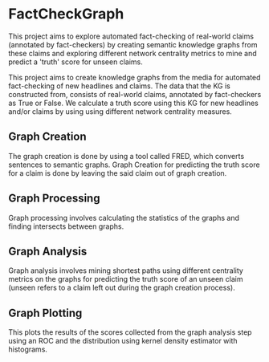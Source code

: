 # FactCheckGraph
This project aims to explore automated fact-checking of real-world claims (annotated by fact-checkers) by creating semantic knowledge graphs from these claims and exploring different network centrality metrics to mine and predict a 'truth' score for unseen claims.

This project aims to create knowledge graphs from the media for automated fact-checking of new headlines and claims. The data that the KG is constructed from, consists of real-world claims, annotated by fact-checkers as True or False. We calculate a truth score using this KG for new headlines and/or claims by using using different network centrality measures. 

## Graph Creation
The graph creation is done by using a tool called FRED, which converts sentences to semantic graphs. Graph Creation for predicting the truth score for a claim is done by leaving the said claim out of graph creation.

## Graph Processing
Graph processing involves calculating the statistics of the graphs and finding intersects between graphs.

## Graph Analysis
Graph analysis involves mining shortest paths using different centrality metrics on the graphs for predicting the truth score of an unseen claim (unseen refers to a claim left out during the graph creation process).

## Graph Plotting
This plots the results of the scores collected from the graph analysis step using an ROC and the distribution using kernel density estimator with histograms.
